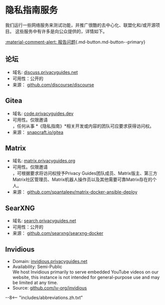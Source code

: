 # 隐私指南服务

我们运行一些网络服务来测试功能，并推广很酷的去中心化、联盟化和/或开源项目。 这些服务中有许多是向公众提供的，详情如下。

[:material-comment-alert: 报告问题](https://discuss.privacyguides.net/c/services/2 ""){.md-button.md-button--primary}

## 论坛

- 域名: [discuss.privacyguides.net](https://discuss.privacyguides.net)
- 可用性：公开的
- 来源： [github.com/discourse/discourse](https://github.com/discourse/discourse)

## Gitea

- 域名: [code.privacyguides.dev](https://code.privacyguides.dev)
- 可用性。仅限邀请  
  ，任何从事 *《隐私指南》*相关开发或内容的团队可应要求获得访问权。
- 来源： [snapcraft.io/gitea](https://snapcraft.io/gitea)

## Matrix

- 域名: [matrix.privacyguides.org](https://matrix.privacyguides.org)
- 可用性。仅限邀请  
  ，可根据要求将访问权授予Privacy Guides团队成员、Matrix版主、第三方Matrix社区管理员、Matrix机器人操作员以及其他需要可靠Matrix存在的个人。
- 来源： [github.com/spantaleev/matrix-docker-ansible-deploy](https://github.com/spantaleev/matrix-docker-ansible-deploy)

## SearXNG

- 域名: [search.privacyguides.net](https://search.privacyguides.net)
- 可用性：公开的
- 来源： [github.com/searxng/searxng-docker](https://github.com/searxng/searxng-docker)

## Invidious

- Domain: [invidious.privacyguides.net](https://invidious.privacyguides.net)
- Availability: Semi-Public  
  We host Invidious primarily to serve embedded YouTube videos on our website, this instance is not intended for general-purpose use and may be limited at any time.
- Source: [github.com/iv-org/invidious](https://github.com/iv-org/invidious)

--8<-- "includes/abbreviations.zh.txt"
